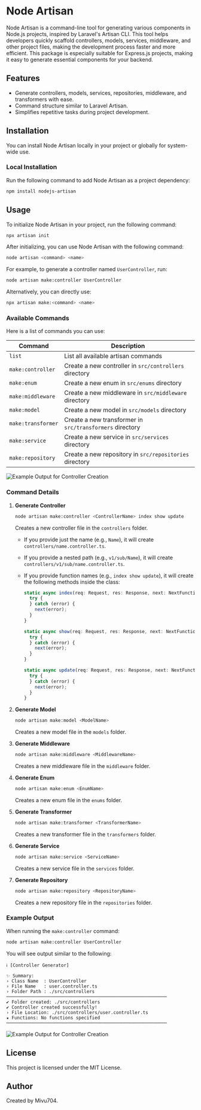 # Node Artisan

Node Artisan is a command-line tool for generating various components in Node.js projects, inspired by Laravel's Artisan CLI. This tool helps developers quickly scaffold controllers, models, services, middleware, and other project files, making the development process faster and more efficient. This package is especially suitable for Express.js projects, making it easy to generate essential components for your backend.

## Features

- Generate controllers, models, services, repositories, middleware, and transformers with ease.
- Command structure similar to Laravel Artisan.
- Simplifies repetitive tasks during project development.

## Installation

You can install Node Artisan locally in your project or globally for system-wide use.

### Local Installation

Run the following command to add Node Artisan as a project dependency:

```sh
npm install nodejs-artisan
```

## Usage

To initialize Node Artisan in your project, run the following command:

```sh
npx artisan init
```

After initializing, you can use Node Artisan with the following command:

```sh
node artisan <command> <name>
```

For example, to generate a controller named `UserController`, run:

```sh
node artisan make:controller UserController
```

Alternatively, you can directly use:

```sh
npx artisan make:<command> <name>
```

### Available Commands

Here is a list of commands you can use:

| Command            | Description                                              |
| ------------------ | -------------------------------------------------------- |
| `list`             | List all available artisan commands                      |
| `make:controller`  | Create a new controller in `src/controllers` directory   |
| `make:enum`        | Create a new enum in `src/enums` directory               |
| `make:middleware`  | Create a new middleware in `src/middleware` directory    |
| `make:model`       | Create a new model in `src/models` directory             |
| `make:transformer` | Create a new transformer in `src/transformers` directory |
| `make:service`     | Create a new service in `src/services` directory         |
| `make:repository`  | Create a new repository in `src/repositories` directory  |

![Example Output for Controller Creation](https://github.com/miftah704/nodejs-artisan/raw/main/src/screenshot/artisan-list.png)

### Command Details

1. **Generate Controller**

   ```sh
   node artisan make:controller <ControllerName> index show update
   ```

   Creates a new controller file in the `controllers` folder.

   - If you provide just the name (e.g., `Name`), it will create `controllers/name.controller.ts`.
   - If you provide a nested path (e.g., `v1/sub/Name`), it will create `controllers/v1/sub/name.controller.ts`.
   - If you provide function names (e.g., `index show update`), it will create the following methods inside the class:

     ```typescript
     static async index(req: Request, res: Response, next: NextFunction) {
       try {
       } catch (error) {
         next(error);
       }
     }

     static async show(req: Request, res: Response, next: NextFunction) {
       try {
       } catch (error) {
         next(error);
       }
     }

     static async update(req: Request, res: Response, next: NextFunction) {
       try {
       } catch (error) {
         next(error);
       }
     }
     ```

2. **Generate Model**

   ```sh
   node artisan make:model <ModelName>
   ```

   Creates a new model file in the `models` folder.

3. **Generate Middleware**

   ```sh
   node artisan make:middleware <MiddlewareName>
   ```

   Creates a new middleware file in the `middleware` folder.

4. **Generate Enum**

   ```sh
   node artisan make:enum <EnumName>
   ```

   Creates a new enum file in the `enums` folder.

5. **Generate Transformer**

   ```sh
   node artisan make:transformer <TransformerName>
   ```

   Creates a new transformer file in the `transformers` folder.

6. **Generate Service**

   ```sh
   node artisan make:service <ServiceName>
   ```

   Creates a new service file in the `services` folder.

7. **Generate Repository**

   ```sh
   node artisan make:repository <RepositoryName>
   ```

   Creates a new repository file in the `repositories` folder.

### Example Output

When running the `make:controller` command:

```sh
node artisan make:controller UserController
```

You will see output similar to the following:

```
ℹ [Controller Generator]

✨ Summary:
› Class Name  : UserController
› File Name   : user.controller.ts
› Folder Path : ./src/controllers
────────────────────────────────────────────────────────────
✔ Folder created: ./src/controllers
✔ Controller created successfully!
› File Location: ./src/controllers/user.controller.ts
★ Functions: No functions specified
────────────────────────────────────────────────────────────
```

![Example Output for Controller Creation](https://github.com/miftah704/nodejs-artisan/raw/main/src/screenshot/make-artisan.png)

## License

This project is licensed under the MIT License.

## Author

Created by Mivu704.

